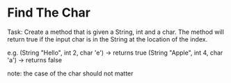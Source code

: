 # Find The Char

Task: Create a method that is given a String, int and a char. 
The method will return true if the input char is in the String at the location of the index.

e.g. (String "Hello", int 2, char 'e') -> returns true
     (String "Apple", int 4, char 'a') -> returns false 

note: the case of the char should not matter
